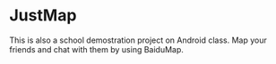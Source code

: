 # JustMap
This is also a school demostration project on Android class. Map your friends and chat with them by using BaiduMap.
